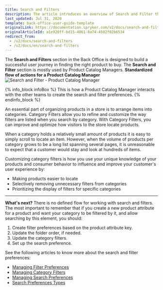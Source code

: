 ```yaml
---
title: Search and Filters
description: The article introduces an overview of Search and Filter that enables shop owners to handle and customize search and filtering preferences in the Back Office.
last_updated: Jul 31, 2020
template: back-office-user-guide-template
originalLink: https://documentation.spryker.com/v2/docs/search-and-filters
originalArticleId: a1e920ff-bd15-4861-8a74-4502f02b6534
redirect_from:
  - /v2/docs/search-and-filters
  - /v2/docs/en/search-and-filters
---
```


The **Search and Filters** section in the Back Office is designed to build a successful user journey in finding the right product to buy.
The **Search and Filter** section is mostly used by Product Catalog Managers.
**Standardized flow of actions for a Product Catalog Manager**
![Search and Filter - Product Catalog Manager](https://spryker.s3.eu-central-1.amazonaws.com/docs/User+Guides/Back+Office+User+Guides/Search+and+Filters/search-and-filter-section.png) 

{% info_block infoBox %}
This is how a Product Catalog Manager interacts with the other teams to create the search and filter preferences.
{% endinfo_block %}

An essential part of organizing products in a store is to arrange items into categories. Category Filters allow you to refine and customize the way filters are listed when you search by category. With Category Filters, you can improve and optimize how visitors to the store locate products.

When a category holds a relatively small amount of products it is easy to simply scroll to locate an item. However, when the volume of products per category grows to be a long list spanning several pages, it is unreasonable to expect that a customer would stay and look at hundreds of items.

Customizing category filters is how you use your unique knowledge of your products and consumer behavior to influence and improve your customer's user experience by:
* Making products easier to locate
* Selectively removing unnecessary filters from categories
* Prioritizing the display of filters for specific categories
***
**What's next?**
There is no defined flow for working with search and filters. The most important to remember that if you create a new product attribute for a product and want your category to be filtered by it, and allow searching by this element, you should:
1. Create filter preferences based on the product attribute key.
2. Update the folder order, if needed.
3. Update the category filters.
4. Set up the search preference.

See the following articles to know more about the search and filter preferences:
* [Managing Filter Preferences](/docs/scos/user/back-office-user-guides/{{page.version}}/merchandising/search-and-filters/managing-filter-preferences.html)
* [Managing Category Filters](/docs/scos/user/back-office-user-guides/{{page.version}}/merchandising/search-and-filters/managing-category-filters.html)
* [Managing Search Preferences](/docs/scos/user/back-office-user-guides/{{page.version}}/merchandising/search-and-filters/managing-search-preferences.html)
* [Search Preferences Types](/docs/scos/user/back-office-user-guides/{{page.version}}/merchandising/search-and-filters/references/search-preferences-types.html)
